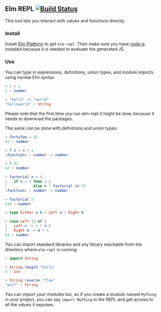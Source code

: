 ## Elm REPL [![Build Status](https://travis-ci.org/elm-lang/elm-repl.svg?branch=master)](https://travis-ci.org/elm-lang/elm-repl)

This tool lets you interact with values and functions directly.

### Install

Install [Elm Platform][platform] to get `elm-repl`. Then make sure you have
[node.js](https://nodejs.org/en/download/) installed because it is needed to
evaluate the generated JS.

[platform]: https://github.com/elm-lang/elm-platform#elm-platform

### Use

You can type in expressions, definitions, union types, and module imports
using normal Elm syntax. 

```elm
> 1 + 1
2 : number

> "hello" ++ "world"
"helloworld" : String
```

Please note that the first time you run elm-repl it might be slow, 
because it needs to download the packages. 

The same can be done with definitions and union types:

```elm
> fortyTwo = 42
42 : number

> f n = n + 1
<function> : number -> number

> f 41
42 : number

> factorial n = \
|   if n < 1 then 1 \
|            else n * factorial (n-1)
<function> : number -> number

> factorial 5   
120 : number

> type Either a b = Left a | Right b

> case Left 32 of \
|   Left n -> 2 * n \
|   Right m -> m + 1
64 : number
```

You can import standard libraries and any library
reachable from the directory where `elm-repl` is running:

```elm
> import String

> String.length "hello"
5 : Int

> String.reverse "flow"
"wolf" : String
```

You can import *your* modules too, so if you create a module named `MyThing` in
your project, you can say `import MyThing` in the REPL and get access to all the
values it exposes.
